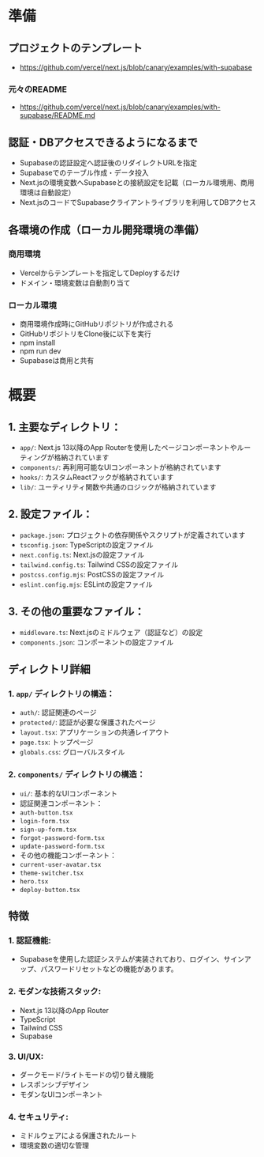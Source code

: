 # 準備
## プロジェクトのテンプレート
- https://github.com/vercel/next.js/blob/canary/examples/with-supabase

### 元々のREADME
- https://github.com/vercel/next.js/blob/canary/examples/with-supabase/README.md

## 認証・DBアクセスできるようになるまで		
- Supabaseの認証設定へ認証後のリダイレクトURLを指定	
- Supabaseでのテーブル作成・データ投入	
- Next.jsの環境変数へSupabaseとの接続設定を記載（ローカル環境用、商用環境は自動設定）	
- Next.jsのコードでSupabaseクライアントライブラリを利用してDBアクセス	

## 各環境の作成（ローカル開発環境の準備）		
### 商用環境	
- Vercelからテンプレートを指定してDeployするだけ
- ドメイン・環境変数は自動割り当て

### ローカル環境	
- 商用環境作成時にGitHubリポジトリが作成される
- GitHubリポジトリをClone後に以下を実行
- npm install
- npm run dev
- Supabaseは商用と共有


# 概要
## 1. 主要なディレクトリ：
- `app/`: Next.js 13以降のApp Routerを使用したページコンポーネントやルーティングが格納されています
- `components/`: 再利用可能なUIコンポーネントが格納されています
- `hooks/`: カスタムReactフックが格納されています
- `lib/`: ユーティリティ関数や共通のロジックが格納されています

## 2. 設定ファイル：
- `package.json`: プロジェクトの依存関係やスクリプトが定義されています
- `tsconfig.json`: TypeScriptの設定ファイル
- `next.config.ts`: Next.jsの設定ファイル
- `tailwind.config.ts`: Tailwind CSSの設定ファイル
- `postcss.config.mjs`: PostCSSの設定ファイル
- `eslint.config.mjs`: ESLintの設定ファイル

## 3. その他の重要なファイル：
- `middleware.ts`: Next.jsのミドルウェア（認証など）の設定
- `components.json`: コンポーネントの設定ファイル

## ディレクトリ詳細
### 1. `app/` ディレクトリの構造：
- `auth/`: 認証関連のページ
- `protected/`: 認証が必要な保護されたページ
- `layout.tsx`: アプリケーションの共通レイアウト
- `page.tsx`: トップページ
- `globals.css`: グローバルスタイル

### 2. `components/` ディレクトリの構造：
- `ui/`: 基本的なUIコンポーネント
- 認証関連コンポーネント：
- `auth-button.tsx`
- `login-form.tsx`
- `sign-up-form.tsx`
- `forgot-password-form.tsx`
- `update-password-form.tsx`
- その他の機能コンポーネント：
- `current-user-avatar.tsx`
- `theme-switcher.tsx`
- `hero.tsx`
- `deploy-button.tsx`

## 特徴
### 1. **認証機能**: 
- Supabaseを使用した認証システムが実装されており、ログイン、サインアップ、パスワードリセットなどの機能があります。

### 2. **モダンな技術スタック**:
- Next.js 13以降のApp Router
- TypeScript
- Tailwind CSS
- Supabase

### 3. **UI/UX**:
- ダークモード/ライトモードの切り替え機能
- レスポンシブデザイン
- モダンなUIコンポーネント

### 4. **セキュリティ**:
- ミドルウェアによる保護されたルート
- 環境変数の適切な管理
